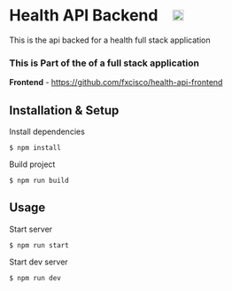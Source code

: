 # Health API Backend &nbsp;&nbsp;&nbsp;<a href="https://www.buymeacoffee.com/fxcisco"><img src="https://img.buymeacoffee.com/button-api/?text=Coffee Me&emoji=&slug=fxcisco&button_colour=643911&font_colour=ffffff&font_family=Lato&outline_colour=000000&coffee_colour=FFDD00" height="20"></a>

This is the api backed for a health full stack application

### This is Part of the of a full stack application
**Frontend** - https://github.com/fxcisco/health-api-frontend


## Installation & Setup

Install dependencies

    $ npm install

Build project

    $ npm run build

## Usage

Start server

    $ npm run start

Start dev server

    $ npm run dev



    

